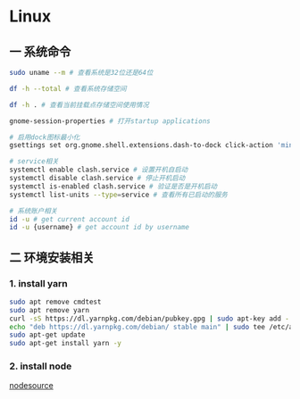# Linux

## 一 系统命令
```bash
sudo uname --m # 查看系统是32位还是64位

df -h --total # 查看系统存储空间

df -h . # 查看当前挂载点存储空间使用情况

gnome-session-properties # 打开startup applications

# 启用dock图标最小化
gsettings set org.gnome.shell.extensions.dash-to-dock click-action 'minimize'

# service相关
systemctl enable clash.service # 设置开机自启动
systemctl disable clash.service # 停止开机启动
systemctl is-enabled clash.service # 验证是否是开机启动
systemctl list-units --type=service # 查看所有已启动的服务

# 系统账户相关
id -u # get current account id
id -u {username} # get account id by username
```

## 二 环境安装相关
### 1. install yarn
```bash
sudo apt remove cmdtest
sudo apt remove yarn
curl -sS https://dl.yarnpkg.com/debian/pubkey.gpg | sudo apt-key add -
echo "deb https://dl.yarnpkg.com/debian/ stable main" | sudo tee /etc/apt/sources.list.d/yarn.list
sudo apt-get update
sudo apt-get install yarn -y
```

### 2. install node
[nodesource](https://github.com/nodesource/distributions)